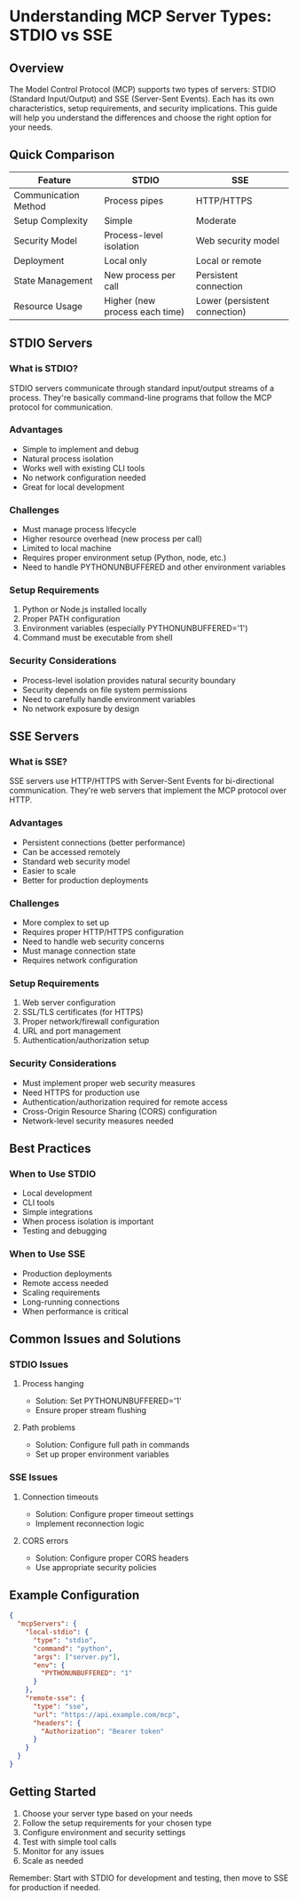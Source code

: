 # Understanding MCP Server Types: STDIO vs SSE

## Overview

The Model Control Protocol (MCP) supports two types of servers: STDIO (Standard Input/Output) and SSE (Server-Sent Events). Each has its own characteristics, setup requirements, and security implications. This guide will help you understand the differences and choose the right option for your needs.

## Quick Comparison

| Feature | STDIO | SSE |
|---------|-------|-----|
| Communication Method | Process pipes | HTTP/HTTPS |
| Setup Complexity | Simple | Moderate |
| Security Model | Process-level isolation | Web security model |
| Deployment | Local only | Local or remote |
| State Management | New process per call | Persistent connection |
| Resource Usage | Higher (new process each time) | Lower (persistent connection) |

## STDIO Servers

### What is STDIO?
STDIO servers communicate through standard input/output streams of a process. They're basically command-line programs that follow the MCP protocol for communication.

### Advantages
- Simple to implement and debug
- Natural process isolation
- Works well with existing CLI tools
- No network configuration needed
- Great for local development

### Challenges
- Must manage process lifecycle
- Higher resource overhead (new process per call)
- Limited to local machine
- Requires proper environment setup (Python, node, etc.)
- Need to handle PYTHONUNBUFFERED and other environment variables

### Setup Requirements
1. Python or Node.js installed locally
2. Proper PATH configuration
3. Environment variables (especially PYTHONUNBUFFERED='1')
4. Command must be executable from shell

### Security Considerations
- Process-level isolation provides natural security boundary
- Security depends on file system permissions
- Need to carefully handle environment variables
- No network exposure by design

## SSE Servers

### What is SSE?
SSE servers use HTTP/HTTPS with Server-Sent Events for bi-directional communication. They're web servers that implement the MCP protocol over HTTP.

### Advantages
- Persistent connections (better performance)
- Can be accessed remotely
- Standard web security model
- Easier to scale
- Better for production deployments

### Challenges
- More complex to set up
- Requires proper HTTP/HTTPS configuration
- Need to handle web security concerns
- Must manage connection state
- Requires network configuration

### Setup Requirements
1. Web server configuration
2. SSL/TLS certificates (for HTTPS)
3. Proper network/firewall configuration
4. URL and port management
5. Authentication/authorization setup

### Security Considerations
- Must implement proper web security measures
- Need HTTPS for production use
- Authentication/authorization required for remote access
- Cross-Origin Resource Sharing (CORS) configuration
- Network-level security measures needed

## Best Practices

### When to Use STDIO
- Local development
- CLI tools
- Simple integrations
- When process isolation is important
- Testing and debugging

### When to Use SSE
- Production deployments
- Remote access needed
- Scaling requirements
- Long-running connections
- When performance is critical

## Common Issues and Solutions

### STDIO Issues
1. Process hanging
   - Solution: Set PYTHONUNBUFFERED='1'
   - Ensure proper stream flushing

2. Path problems
   - Solution: Configure full path in commands
   - Set up proper environment variables

### SSE Issues
1. Connection timeouts
   - Solution: Configure proper timeout settings
   - Implement reconnection logic

2. CORS errors
   - Solution: Configure proper CORS headers
   - Use appropriate security policies

## Example Configuration

```json
{
  "mcpServers": {
    "local-stdio": {
      "type": "stdio",
      "command": "python",
      "args": ["server.py"],
      "env": {
        "PYTHONUNBUFFERED": "1"
      }
    },
    "remote-sse": {
      "type": "sse",
      "url": "https://api.example.com/mcp",
      "headers": {
        "Authorization": "Bearer token"
      }
    }
  }
}
```

## Getting Started

1. Choose your server type based on your needs
2. Follow the setup requirements for your chosen type
3. Configure environment and security settings
4. Test with simple tool calls
5. Monitor for any issues
6. Scale as needed

Remember: Start with STDIO for development and testing, then move to SSE for production if needed.